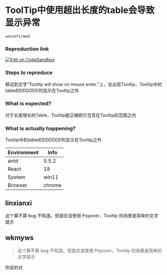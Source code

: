 # ToolTip中使用超出长度的table会导致显示异常

`unconfirmed`

### Reproduction link

[![Edit on CodeSandbox](https://codesandbox.io/static/img/play-codesandbox.svg)](https://codesandbox.io/s/ji-ben-antd-5-5-2-forked-fo1vhl)

### Steps to reproduce

移动到文字“Tooltip will show on mouse enter.”上，会出现Tooltip，Tooltip中的table的DDDDDD列显示在Tooltip之外

### What is expected?

对于长度很长的Table，Tooltip能正确把它包含在Tooltip的范围之内

### What is actually happening?

Tooltip中的table的DDDDDD列显示在Tooltip之外

| Environment | Info   |
| ----------- | ------ |
| antd        | 5.5.2  |
| React       | 18     |
| System      | win11  |
| Browser     | chrome |

<!-- generated by ant-design-issue-helper. DO NOT REMOVE -->

## linxianxi

这个算不算 bug 不知道。但是应该使用 Popover，Tooltip 的场景是简单的文字提示

## wkmyws

> 这个算不算 bug 不知道。但是应该使用 Popover，Tooltip 的场景是简单的文字提示

你说的对
